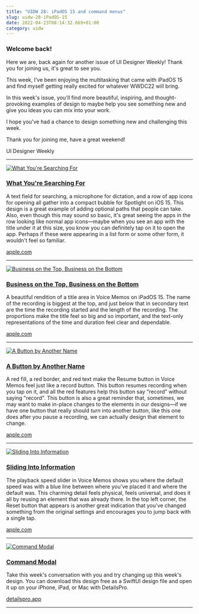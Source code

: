 ```yaml
---
title: "UIDW 28: iPadOS 15 and command menus"
slug: uidw-28-iPadOS-15
date: 2022-04-23T08:14:32.669+01:00
category: uidw
---
```


### Welcome back!

Here we are, back again for another issue of UI Designer Weekly! Thank you for joining us, it's great to see you.

This week, I’ve been enjoying the multitasking that came with iPadOS 15 and find myself getting really excited for whatever WWDC22 will bring.

In this week's issue, you'll find more beautiful, inspiring, and thought-provoking examples of design to maybe help you see something new and give you ideas you can mix into your work.

I hope you've had a chance to design something new and challenging this week.

Thank you for joining me, have a great weekend!

 UI Designer Weekly 

---

[![](https://assets.sahandnayebaziz.org/what-you're-searching-for.jpeg "What You're Searching For")](https://cur.at/gdxDsir?m=web) 

### [What You're Searching For](https://cur.at/gdxDsir?m=web)

A text field for searching, a microphone for dictation, and a row of app icons for opening all gather into a compact bubble for Spotlight on iOS 15\. This design is a great example of adding optional paths that people can take. Also, even though this may sound so basic, it's great seeing the apps in the row looking like normal app icons—maybe when you see an app with the title under it at this size, you know you can definitely tap on it to open the app. Perhaps if these were appearing in a list form or some other form, it wouldn't feel so familiar.

[apple.com](https://cur.at/gdxDsir?m=web) 

---

[![](https://assets.sahandnayebaziz.org/business-on-the-top-business-on-the-bottom.jpeg "Business on the Top, Business on the Bottom")](https://cur.at/G4qbq12?m=web) 

### [Business on the Top, Business on the Bottom](https://cur.at/G4qbq12?m=web)

A beautiful rendition of a title area in Voice Memos on iPadOS 15\. The name of the recording is biggest at the top, and just below that in secondary text are the time the recording started and the length of the recording. The proportions make the title feel so big and so important, and the text-only representations of the time and duration feel clear and dependable.

[apple.com](https://cur.at/G4qbq12?m=web) 

---

[![](https://assets.sahandnayebaziz.org/a-button-by-another-name.jpeg "A Button by Another Name")](https://cur.at/p5gQX6e?m=web) 

### [A Button by Another Name](https://cur.at/p5gQX6e?m=web)

A red fill, a red border, and red text make the Resume button in Voice Memos feel just like a record button. This button resumes recording when you tap on it, and all the red features help this button say “record” without saying "record". This button is also a great reminder that, sometimes, we may want to make in-place changes to the elements in our designs—if we have one button that really should _turn_ into another button, like this one does after you pause a recording, we can actually design that element to change.

[apple.com](https://cur.at/p5gQX6e?m=web) 

---

[![](https://assets.sahandnayebaziz.org/sliding-into-information.jpeg "Sliding Into Information")](https://cur.at/PsmRkwI?m=web) 

### [Sliding Into Information](https://cur.at/PsmRkwI?m=web)

The playback speed slider in Voice Memos shows you where the default speed was with a blue line between where you've placed it and where the default was. This charming detail feels physical, feels universal, and does it all by reusing an element that was already there. In the top left corner, the Reset button that appears is another great indication that you've changed something from the original settings and encourages you to jump back with a single tap.

[apple.com](https://cur.at/PsmRkwI?m=web) 

---

[![](https://assets.sahandnayebaziz.org/command-modal.jpeg "Command Modal")](https://cur.at/G1oi7Pd?m=web) 

### [Command Modal](https://cur.at/G1oi7Pd?m=web)

Take this week's conversation with you and try changing up this week's design. You can download this design free as a SwiftUI design file and open it up on your iPhone, iPad, or Mac with DetailsPro.

[detailspro.app](https://cur.at/G1oi7Pd?m=web) 

---